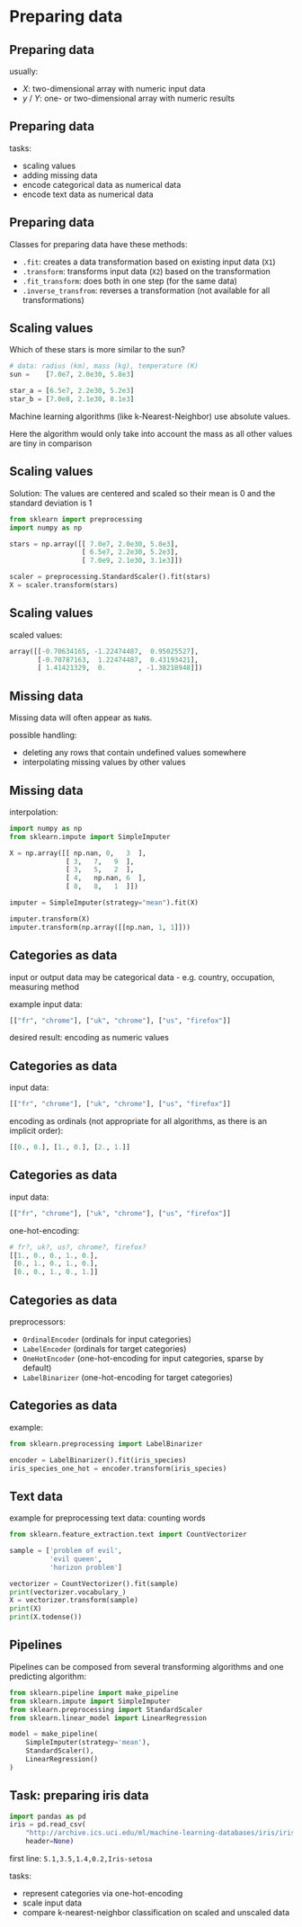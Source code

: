 # Preparing data

## Preparing data

usually:

- _X_: two-dimensional array with numeric input data
- _y_ / _Y_: one- or two-dimensional array with numeric results

## Preparing data

tasks:

- scaling values
- adding missing data
- encode categorical data as numerical data
- encode text data as numerical data

## Preparing data

Classes for preparing data have these methods:

- `.fit`: creates a data transformation based on existing input data (`X1`)
- `.transform`: transforms input data (`X2`) based on the transformation
- `.fit_transform`: does both in one step (for the same data)
- `.inverse_transfrom`: reverses a transformation (not available for all transformations)

## Scaling values

Which of these stars is more similar to the sun?

```py
# data: radius (km), mass (kg), temperature (K)
sun =    [7.0e7, 2.0e30, 5.8e3]

star_a = [6.5e7, 2.2e30, 5.2e3]
star_b = [7.0e8, 2.1e30, 8.1e3]
```

Machine learning algorithms (like k-Nearest-Neighbor) use absolute values.

Here the algorithm would only take into account the mass as all other values are tiny in comparison

## Scaling values

Solution: The values are centered and scaled so their mean is 0 and the standard deviation is 1

```py
from sklearn import preprocessing
import numpy as np

stars = np.array([[ 7.0e7, 2.0e30, 5.8e3],
                  [ 6.5e7, 2.2e30, 5.2e3],
                  [ 7.0e9, 2.1e30, 3.1e3]])

scaler = preprocessing.StandardScaler().fit(stars)
X = scaler.transform(stars)
```

## Scaling values

scaled values:

```py
array([[-0.70634165, -1.22474487,  0.95025527],
       [-0.70787163,  1.22474487,  0.43193421],
       [ 1.41421329,  0.        , -1.38218948]])
```

## Missing data

Missing data will often appear as `NaN`s.

possible handling:

- deleting any rows that contain undefined values somewhere
- interpolating missing values by other values

## Missing data

interpolation:

```py
import numpy as np
from sklearn.impute import SimpleImputer

X = np.array([[ np.nan, 0,   3  ],
              [ 3,   7,   9  ],
              [ 3,   5,   2  ],
              [ 4,   np.nan, 6  ],
              [ 8,   8,   1  ]])

imputer = SimpleImputer(strategy="mean").fit(X)

imputer.transform(X)
imputer.transform(np.array([[np.nan, 1, 1]]))
```

## Categories as data

input or output data may be categorical data - e.g. country, occupation, measuring method

example input data:

```py
[["fr", "chrome"], ["uk", "chrome"], ["us", "firefox"]]
```

desired result: encoding as numeric values

## Categories as data

input data:

```py
[["fr", "chrome"], ["uk", "chrome"], ["us", "firefox"]]
```

encoding as ordinals (not appropriate for all algorithms, as there is an implicit order):

```py
[[0., 0.], [1., 0.], [2., 1.]]
```

## Categories as data

input data:

```py
[["fr", "chrome"], ["uk", "chrome"], ["us", "firefox"]]
```

one-hot-encoding:

```py
# fr?, uk?, us?, chrome?, firefox?
[[1., 0., 0., 1., 0.],
 [0., 1., 0., 1., 0.],
 [0., 0., 1., 0., 1.]]
```

## Categories as data

preprocessors:

- `OrdinalEncoder` (ordinals for input categories)
- `LabelEncoder` (ordinals for target categories)
- `OneHotEncoder` (one-hot-encoding for input categories, sparse by default)
- `LabelBinarizer` (one-hot-encoding for target categories)

## Categories as data

example:

```py
from sklearn.preprocessing import LabelBinarizer

encoder = LabelBinarizer().fit(iris_species)
iris_species_one_hot = encoder.transform(iris_species)
```

## Text data

example for preprocessing text data: counting words

```py
from sklearn.feature_extraction.text import CountVectorizer

sample = ['problem of evil',
          'evil queen',
          'horizon problem']

vectorizer = CountVectorizer().fit(sample)
print(vectorizer.vocabulary_)
X = vectorizer.transform(sample)
print(X)
print(X.todense())
```

## Pipelines

Pipelines can be composed from several transforming algorithms and one predicting algorithm:

```py
from sklearn.pipeline import make_pipeline
from sklearn.impute import SimpleImputer
from sklearn.preprocessing import StandardScaler
from sklearn.linear_model import LinearRegression

model = make_pipeline(
    SimpleImputer(strategy='mean'),
    StandardScaler(),
    LinearRegression()
)
```

## Task: preparing iris data

```py
import pandas as pd
iris = pd.read_csv(
    "http://archive.ics.uci.edu/ml/machine-learning-databases/iris/iris.data",
    header=None)
```

first line: `5.1,3.5,1.4,0.2,Iris-setosa`

tasks:

- represent categories via one-hot-encoding
- scale input data
- compare k-nearest-neighbor classification on scaled and unscaled data
